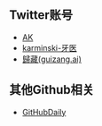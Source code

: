 ## Twitter账号
* [AK](https://x.com/_akhaliq)
* [karminski-牙医](https://x.com/karminski3)
* [歸藏(guizang.ai)](https://x.com/op7418)

## 其他Github相关
* [GitHubDaily](https://x.com/GitHub_Daily)
